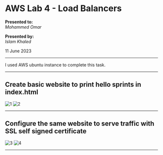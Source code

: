 # AWS Lab 4 - Load Balancers

**Presented to:**    
_Mohammed Omar_    

**Presented by:**   
_Islam Khaled_    

11 June 2023

-----------------------------------------
I used AWS ubuntu instance to complete this task.

-----------------------------------------
## Create basic website to print hello sprints in index.html

![1](https://github.com/eslamkhaled560/Sprints-Tasks/assets/54172897/81e201cd-8149-4ab9-b9fb-f4035c4ab269)
![2](https://github.com/eslamkhaled560/Sprints-Tasks/assets/54172897/7b529ee5-0536-4808-bd64-b671ca972e92)

-----------------------------------------
## Configure the same website to serve traffic with SSL self signed certificate

![3](https://github.com/eslamkhaled560/Sprints-Tasks/assets/54172897/2f681db8-1930-4830-a244-3f1a8f0f3009)
![4](https://github.com/eslamkhaled560/Sprints-Tasks/assets/54172897/4dedd51b-964a-4d7b-9faa-f49b76470579)

-----------------------------------------
